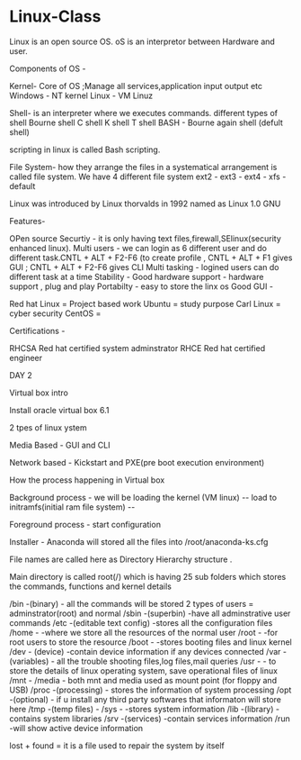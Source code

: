 # Linux-Class
Linux is an open source OS.
oS is an interpretor between Hardware and user.

Components of OS -

Kernel- Core of OS ;Manage all services,application input output etc
  Windows - NT kernel
  Linux - VM Linuz
  
Shell- is an interpreter where we executes commands.
  different types of shell 
    Bourne shell
    C shell
    K shell
    T shell 
    BASH - Bourne again shell (defult shell)

scripting in linux is called Bash scripting.


File System- how they arrange the files  in a systematical arrangement is called file system.
   We have 4 different file system
   ext2 -
   ext3 -
   ext4 -
   xfs -  default 

Linux was introduced by Linux thorvalds in 1992 named as Linux 1.0 GNU 

Features-

OPen source
Securtiy - it is only having text files,firewall,SElinux(security enhanced linux).
Multi users - we can login as 6 different user and do different task.CNTL + ALT + F2-F6 (to create profile , CNTL + ALT + F1 gives GUI ; CNTL + ALT + F2-F6 gives CLI
Multi tasking - logined users can do different task at a time
Stability - 
Good hardware support - hardware support , plug and play
Portabilty - easy to  store the linx os
Good GUI -

Red hat  Linux  = Project based work
Ubuntu = study purpose
Carl Linux = cyber security
CentOS =

Certifications -

RHCSA Red hat certified system adminstrator
RHCE   Red hat certified engineer



DAY 2

Virtual box intro

Install oracle virtual box 6.1

2 tpes of linux ystem

Media Based - GUI and CLI

Network based - Kickstart and PXE(pre boot execution environment)


How the process happening in Virtual box

Background process - we will be loading the kernel (VM linux) -- load to initramfs(initial ram file system) -- 

Foreground process - start configuration 

Installer - Anaconda will stored all the files into /root/anaconda-ks.cfg

File names are called here as Directory Hierarchy structure .

Main directory is called root(/) which is having 25 sub folders which stores the commands, functions and kernel details

/bin    -(binary)               - all the commands will be stored                            2 types of users = adminstrator(root) and normal
/sbin   -(superbin)              -have all adminstrative user commands
/etc    -(editable text config)  -stores all the configuration files
/home   -                        -where we store all the resources of the normal user
/root   -                        -for root users to store the resource
/boot   -                        -stores booting files and linux kernel
/dev    - (device)               -contain device information if any devices connected
/var    -(variables)             - all the trouble shooting files,log files,mail queries
/usr    -                        - to store the details of linux operating system, save operational files of linux
/mnt    -
/media  -                           both mnt and media used as mount point  (for floppy and USB)
/proc   -(processing)            - stores the information  of system processing
/opt    -(optional)               - if u install any third party softwares that informaton will store here
/tmp    -(temp files)             -
/sys    -                         -stores system information
/lib    -(library)                -contains system libraries
/srv    -(services)               -contain services information
/run                              -will show active device information

lost + found = it is a file used to repair the system by itself



















